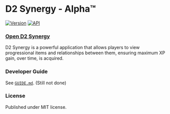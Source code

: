 # D2 Synergy - Alpha™

[![Version](https://img.shields.io/badge/Version-ALPHA-yellow)](https://github.com/brendanprice2003/D2Synergy_v0.3)
[![API](https://img.shields.io/badge/API-Bungie.net-blue)](https://bungie-net.github.io/multi/index.html)

### [Open D2 Synergy](https://d2synergy.com/)

D2 Synergy is a powerful application that allows players to view progressional items and relationships between them, ensuring maximum XP gain, over time, is acquired.

### Developer Guide

See [`GUIDE.md`](https://github.com/brendanprice2003/D2-Synergy/wiki). (Still not done)

### License

Published under MIT license.
